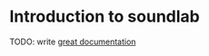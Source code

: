 # Introduction to soundlab

TODO: write [great documentation](http://jacobian.org/writing/great-documentation/what-to-write/)
